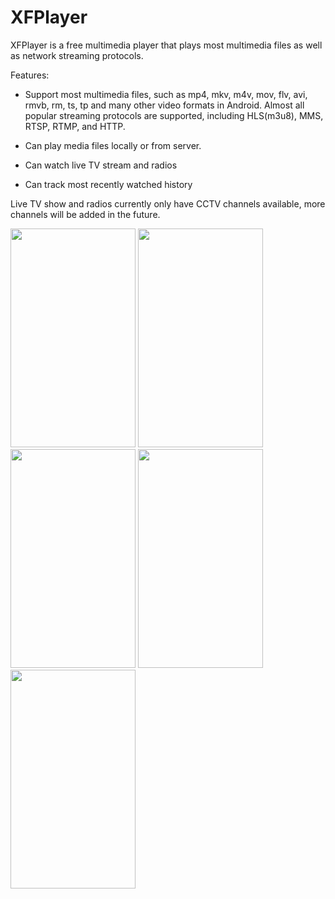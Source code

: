 # XFPlayer

XFPlayer is a free multimedia player that plays most multimedia files as well as network streaming protocols.

Features:

* Support most multimedia files, such as mp4, mkv, m4v, mov, flv, avi, rmvb, rm, ts, tp and many other video formats in Android. Almost all popular streaming protocols are supported, including HLS(m3u8), MMS, RTSP, RTMP, and HTTP.

* Can play media files locally or from server.

* Can watch live TV stream and radios

* Can track most recently watched history

Live TV show and radios currently only have CCTV channels available, more channels will be added in the future.



<img src="https://cloud.githubusercontent.com/assets/11439385/14105431/6f88a708-f5a3-11e5-9620-56926fb26c5c.png" width="200" height="350"/>
<img src="https://cloud.githubusercontent.com/assets/11439385/14105435/6f8c17f8-f5a3-11e5-8062-36398bfc80cb.png" width="200" height="350"/>
<img src="https://cloud.githubusercontent.com/assets/11439385/14105432/6f8bc3ca-f5a3-11e5-822f-08738751b099.png" width="200" height="350"/>
<img src="https://cloud.githubusercontent.com/assets/11439385/14105433/6f8bcfb4-f5a3-11e5-9d79-c4121edf94b5.png" width="200" height="350"/>
<img src="https://cloud.githubusercontent.com/assets/11439385/14105434/6f8bea26-f5a3-11e5-90d3-419d5125e744.png" width="200" height="350"/>

